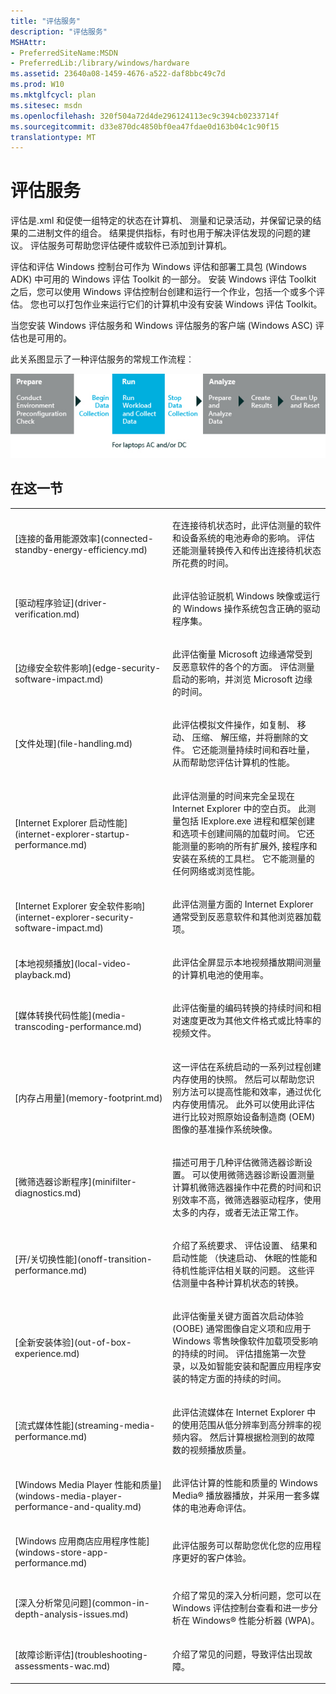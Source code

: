 ```yaml
---
title: "评估服务"
description: "评估服务"
MSHAttr:
- PreferredSiteName:MSDN
- PreferredLib:/library/windows/hardware
ms.assetid: 23640a08-1459-4676-a522-daf8bbc49c7d
ms.prod: W10
ms.mktglfcycl: plan
ms.sitesec: msdn
ms.openlocfilehash: 320f504a72d4de296124113ec9c394cb0233714f
ms.sourcegitcommit: d33e870dc4850bf0ea47fdae0d163b04c1c90f15
translationtype: MT
---
```

# <a name="assessments"></a>评估服务


评估是.xml 和促使一组特定的状态在计算机、 测量和记录活动，并保留记录的结果的二进制文件的组合。 结果提供指标，有时也用于解决评估发现的问题的建议。 评估服务可帮助您评估硬件或软件已添加到计算机。

评估和评估 Windows 控制台可作为 Windows 评估和部署工具包 (Windows ADK) 中可用的 Windows 评估 Toolkit 的一部分。 安装 Windows 评估 Toolkit 之后，您可以使用 Windows 评估控制台创建和运行一个作业，包括一个或多个评估。 您也可以打包作业来运行它们的计算机中没有安装 Windows 评估 Toolkit。

当您安装 Windows 评估服务和 Windows 评估服务的客户端 (Windows ASC) 评估也是可用的。

此关系图显示了一种评估服务的常规工作流程︰

![评估的工作流图形](images/dep-win8-adk-assessmentoverviewflowchart.jpg)

## <a name="in-this-section"></a>在这一节


<table>
<colgroup>
<col width="50%" />
<col width="50%" />
</colgroup>
<tbody>
<tr class="odd">
<td><p>[连接的备用能源效率](connected-standby-energy-efficiency.md)</p></td>
<td><p>在连接待机状态时，此评估测量的软件和设备系统的电池寿命的影响。 评估还能测量转换传入和传出连接待机状态所花费的时间。</p></td>
</tr>
<tr class="even">
<td><p>[驱动程序验证](driver-verification.md)</p></td>
<td><p>此评估验证脱机 Windows 映像或运行的 Windows 操作系统包含正确的驱动程序集。</p></td>
</tr>
<tr class="odd">
<td><p>[边缘安全软件影响](edge-security-software-impact.md)</p></td>
<td><p>此评估衡量 Microsoft 边缘通常受到反恶意软件的各个的方面。 评估测量启动的影响，并浏览 Microsoft 边缘的时间。</p></td>
</tr>
<tr class="even">
<td><p>[文件处理](file-handling.md)</p></td>
<td><p>此评估模拟文件操作，如复制、 移动、 压缩、 解压缩，并将删除的文件。 它还能测量持续时间和吞吐量，从而帮助您评估计算机的性能。</p></td>
</tr>
<tr class="odd">
<td><p>[Internet Explorer 启动性能](internet-explorer-startup-performance.md)</p></td>
<td><p>此评估测量的时间来完全呈现在 Internet Explorer 中的空白页。 此测量包括 IExplore.exe 进程和框架创建和选项卡创建间隔的加载时间。 它还能测量的影响的所有扩展外, 接程序和安装在系统的工具栏。 它不能测量的任何网络或浏览性能。</p></td>
</tr>
<tr class="even">
<td><p>[Internet Explorer 安全软件影响](internet-explorer-security-software-impact.md)</p></td>
<td><p>此评估测量方面的 Internet Explorer 通常受到反恶意软件和其他浏览器加载项。</p></td>
</tr>
<tr class="odd">
<td><p>[本地视频播放](local-video-playback.md)</p></td>
<td><p>此评估全屏显示本地视频播放期间测量的计算机电池的使用率。</p></td>
</tr>
<tr class="even">
<td><p>[媒体转换代码性能](media-transcoding-performance.md)</p></td>
<td><p>此评估衡量的编码转换的持续时间和相对速度更改为其他文件格式或比特率的视频文件。</p></td>
</tr>
<tr class="odd">
<td><p>[内存占用量](memory-footprint.md)</p></td>
<td><p>这一评估在系统启动的一系列过程创建内存使用的快照。 然后可以帮助您识别方法可以提高性能和效率，通过优化内存使用情况。 此外可以使用此评估进行比较对照原始设备制造商 (OEM) 图像的基准操作系统映像。</p></td>
</tr>
<tr class="even">
<td><p>[微筛选器诊断程序](minifilter-diagnostics.md)</p></td>
<td><p>描述可用于几种评估微筛选器诊断设置。 可以使用微筛选器诊断设置测量计算机微筛选器操作中花费的时间和识别效率不高，微筛选器驱动程序，使用太多的内存，或者无法正常工作。</p></td>
</tr>
<tr class="odd">
<td><p>[开/关切换性能](onoff-transition-performance.md)</p></td>
<td><p>介绍了系统要求、 评估设置、 结果和启动性能 （快速启动、 休眠的性能和待机性能评估相关联的问题。 这些评估测量中各种计算机状态的转换。</p></td>
</tr>
<tr class="even">
<td><p>[全新安装体验](out-of-box-experience.md)</p></td>
<td><p>此评估衡量关键方面首次启动体验 (OOBE) 通常图像自定义项和应用于 Windows 零售映像软件加载项受影响的持续的时间。 评估措施第一次登录，以及如智能安装和配置应用程序安装的特定方面的持续的时间。</p></td>
</tr>
<tr class="odd">
<td><p>[流式媒体性能](streaming-media-performance.md)</p></td>
<td><p>此评估流媒体在 Internet Explorer 中的使用范围从低分辨率到高分辨率的视频内容。 然后计算根据检测到的故障数的视频播放质量。</p></td>
</tr>
<tr class="even">
<td><p>[Windows Media Player 性能和质量](windows-media-player-performance-and-quality.md)</p></td>
<td><p>此评估计算的性能和质量的 Windows Media® 播放器播放，并采用一套多媒体的电池寿命评估。</p></td>
</tr>
<tr class="odd">
<td><p>[Windows 应用商店应用程序性能](windows-store-app-performance.md)</p></td>
<td><p>此评估服务可以帮助您优化您的应用程序更好的客户体验。</p></td>
</tr>
<tr class="even">
<td><p>[深入分析常见问题](common-in-depth-analysis-issues.md)</p></td>
<td><p>介绍了常见的深入分析问题，您可以在 Windows 评估控制台查看和进一步分析在 Windows® 性能分析器 (WPA)。</p></td>
</tr>
<tr class="odd">
<td><p>[故障诊断评估](troubleshooting-assessments-wac.md)</p></td>
<td><p>介绍了常见的问题，导致评估出现故障。</p></td>
</tr>
</tbody>
</table>

 

 

 






